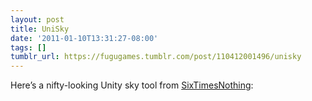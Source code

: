 ```yaml
---
layout: post
title: UniSky
date: '2011-01-10T13:31:27-08:00'
tags: []
tumblr_url: https://fugugames.tumblr.com/post/110412001496/unisky
---
```

Here’s a nifty-looking Unity sky tool from [SixTimesNothing](http://www.sixtimesnothing.com/unisky/):

